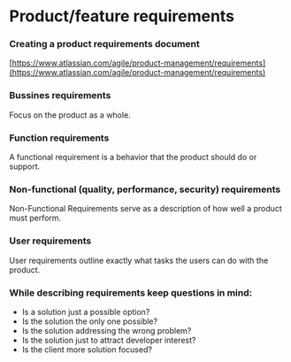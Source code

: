 # Product/feature requirements

### Creating a product requirements document

[https://www.atlassian.com/agile/product-management/requirements](https://www.atlassian.com/agile/product-management/requirements)

### Bussines requirements

Focus on the product as a whole.

### Function requirements

A functional requirement is a behavior that the product should do or support.

### Non-functional (quality, performance, security) requirements

Non-Functional Requirements serve as a description of how well a product must perform.

### User requirements

User requirements outline exactly what tasks the users can do with the product.



### While describing requirements keep questions in mind:

* Is a solution just a possible option? &#x20;
* Is the solution the only one possible?
* &#x20;Is the solution addressing the wrong problem?
* &#x20;Is the solution just to attract developer interest?
* &#x20;Is the client more solution focused?

